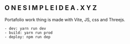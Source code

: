 
## O N E S I M P L E I D E A . X Y Z 

Portafolio work thing is made with Vite, JS,  css and Threejs.  

```
- dev: yarn run dev
- build: yarn run prod
- deploy: npm run dep

```
